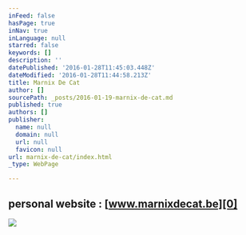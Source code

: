 ```yaml
---
inFeed: false
hasPage: true
inNav: true
inLanguage: null
starred: false
keywords: []
description: ''
datePublished: '2016-01-28T11:45:03.448Z'
dateModified: '2016-01-28T11:44:58.213Z'
title: Marnix De Cat
author: []
sourcePath: _posts/2016-01-19-marnix-de-cat.md
published: true
authors: []
publisher:
  name: null
  domain: null
  url: null
  favicon: null
url: marnix-de-cat/index.html
_type: WebPage

---
```

## personal website : [www.marnixdecat.be][0]
![](https://the-grid-user-content.s3-us-west-2.amazonaws.com/33f2b77b-5d39-431b-bba5-2f696a0accfe.jpg)

[0]: https://marnixdecat.wix.com/home